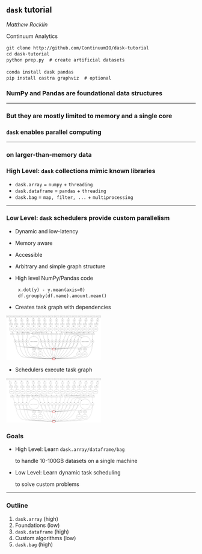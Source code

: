## `dask` tutorial

*Matthew Rocklin*

Continuum Analytics

    git clone http://github.com/ContinuumIO/dask-tutorial
    cd dask-tutorial
    python prep.py  # create artificial datasets

    conda install dask pandas
    pip install castra graphviz  # optional


### NumPy and Pandas are foundational data structures

<hr>

### But they are mostly limited to memory and a single core


### `dask` enables parallel computing

<hr>

### on larger-than-memory data


### High Level: `dask` collections mimic known libraries

*  `dask.array` = `numpy` + `threading`
*  `dask.dataframe` = `pandas` + `threading`
*  `dask.bag` = `map, filter, ...` + `multiprocessing`

<hr>

### Low Level: `dask` schedulers provide custom parallelism

*  Dynamic and low-latency
*  Memory aware
*  Accessible
*  Arbitrary and simple graph structure


*  High level NumPy/Pandas code

        x.dot(y) - y.mean(axis=0)
        df.groupby(df.name).amount.mean()

*  Creates task graph with dependencies

<img src="images/fail-case.png" width=50%>

*  Schedulers execute task graph

<img src="images/fail-case.gif" width=50%>


### Goals

*  High Level: Learn `dask.array/dataframe/bag`

    to handle 10-100GB datasets on a single machine

*  Low Level: Learn dynamic task scheduling

    to solve custom problems

<hr>

### Outline

1.  `dask.array` (high)
2.  Foundations (low)
3. `dask.dataframe` (high)
4.  Custom algorithms (low)
5.  `dask.bag` (high)
